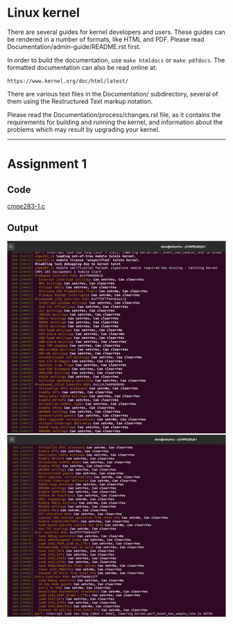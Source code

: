 Linux kernel
============

There are several guides for kernel developers and users. These guides can
be rendered in a number of formats, like HTML and PDF. Please read
Documentation/admin-guide/README.rst first.

In order to build the documentation, use ``make htmldocs`` or
``make pdfdocs``.  The formatted documentation can also be read online at:

    https://www.kernel.org/doc/html/latest/

There are various text files in the Documentation/ subdirectory,
several of them using the Restructured Text markup notation.

Please read the Documentation/process/changes.rst file, as it contains the
requirements for building and running the kernel, and information about
the problems which may result by upgrading your kernel.

---

# Assignment 1

## Code
[cmpe283-1.c](/cmpe-283/assignment1/cmpe283-1.c)

## Output
![output1](/cmpe-283/assignment1/1.png)
![output2](/cmpe-283/assignment1/2.png)
